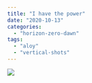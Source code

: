 ```yaml
---
title: "I have the power"
date: "2020-10-13"
categories: 
  - "horizon-zero-dawn"
tags: 
  - "aloy"
  - "vertical-shots"
---
```


[![](images/Horizon-Zero-Dawn™_-Complete-Edition_20201013092334-scaled.jpg)](https://davidpeach.me/wp-content/uploads/2022/05/Horizon-Zero-Dawn™_-Complete-Edition_20201013092334-scaled.jpg)
